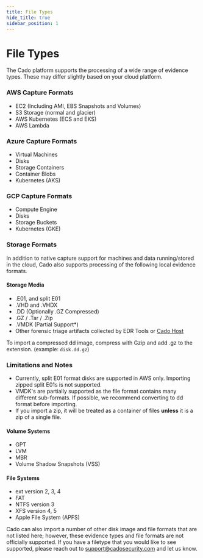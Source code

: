 ```yaml
---
title: File Types
hide_title: true
sidebar_position: 1
---
```


# File Types
The Cado platform supports the processing of a wide range of evidence types.  These may differ slightly based on your cloud platform.

### AWS Capture Formats
- EC2 (Including AMI, EBS Snapshots and Volumes)
- S3 Storage (normal and glacier)
- AWS Kubernetes (ECS and EKS)
- AWS Lambda

### Azure Capture Formats
- Virtual Machines 
- Disks
- Storage Containers
- Container Blobs
- Kubernetes (AKS)

### GCP Capture Formats
- Compute Engine
- Disks
- Storage Buckets
- Kubernetes (GKE)

### Storage Formats
In addition to native capture support for machines and data running/stored in the cloud, Cado also supports processing of the following local evidence formats.  

#### Storage Media
- .E01, and split E01
- .VHD and .VHDX
- .DD (Optionally .GZ Compressed)
- .GZ / .Tar / .Zip
- .VMDK (Partial Support*)
- Other forensic triage artifacts collected by EDR Tools or [Cado Host](/cado-host/intro)

To import a compressed dd image, compress with Gzip and add .gz to the extension. (example: `disk.dd.gz`)


### Limitations and Notes
- Currently, split E01 format disks are supported in AWS only. Importing zipped split E01s is not supported.
- VMDK's are partially supported as the file format contains many different sub-formats. If possible, we recommend converting to dd format before importing.
- If you import a zip, it will be treated as a container of files **unless** it is a zip of a single file.

#### Volume Systems
- GPT
- LVM
- MBR
- Volume Shadow Snapshots (VSS)

#### File Systems
- ext version 2, 3, 4
- FAT
- NTFS version 3
- XFS version 4, 5
- Apple File System (APFS) 

Cado can also import a number of other disk image and file formats that are not listed here; however, these evidence types and file formats are not officially supported.  If you have a filetype that you would like to see supported, please reach out to support@cadosecurity.com and let us know.